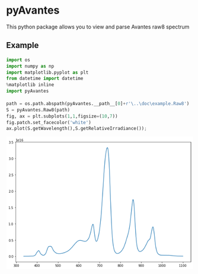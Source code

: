 # pyAvantes
This python package allows you to view and parse Avantes raw8 spectrum

## Example
```python
import os
import numpy as np
import matplotlib.pyplot as plt
from datetime import datetime
%matplotlib inline
import pyAvantes

path = os.path.abspath(pyAvantes.__path__[0]+r'\..\doc\example.Raw8')
S = pyAvantes.Raw8(path)
fig, ax = plt.subplots(1,1,figsize=(10,7))
fig.patch.set_facecolor('white')
ax.plot(S.getWavelength(),S.getRelativeIrradiance());
```
    
![png](./doc/output_0_0.png)